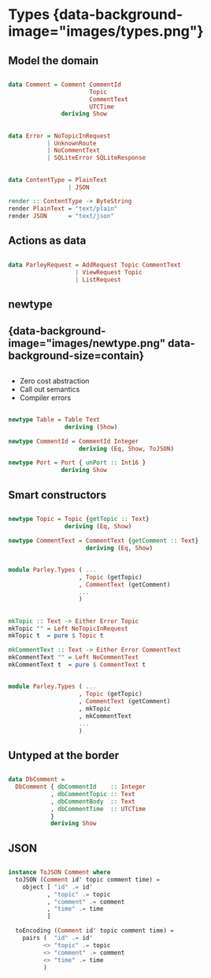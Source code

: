 # Types {data-background-image="images/types.png"}

## Model the domain

##

```haskell
data Comment = Comment CommentId
                       Topic
                       CommentText
                       UTCTime
               deriving Show
```

<!--
Note that each component of our product has a meaningful type. Haskell makes it
easy and convenient to do this.
-->

##

```haskell
data Error = NoTopicInRequest
           | UnknownRoute
           | NoCommentText
           | SQLiteError SQLiteResponse
```

<!--
 - Errors as values, NOT exceptions
 - SQLiteResponse comes from sqlite-simple-errors - wrap it up for our app
 - All of our application errors in one place.
 - Compilers stops us adding a new one and not handling it
-->

##

```haskell
data ContentType = PlainText
                 | JSON

render :: ContentType -> ByteString
render PlainText = "text/plain"
render JSON      = "text/json"
```

<!--
Foreshadowing - responses take the content type header as a ByteString.
Once again, we care about two content types, not the infinite universe of strings, so lock it down with a sum type.
-->

## Actions as data

##

```haskell
data ParleyRequest = AddRequest Topic CommentText
                   | ViewRequest Topic
                   | ListRequest
```

<!--
 - Correspondance to our spec.
 - Compare to the universe of strings or an open inheritance hierarchy.
 - Exhaustive pattern matches
-->

## newtype

## {data-background-image="images/newtype.png" data-background-size=contain}

<!--
https://twitter.com/mattoflambda/status/892113796927324160

 - Not an alias - a whole new type that fails to type check
 - Prevents mistakes by allowing the type system to tell us when we're using the wrong `Text`
 - acts as documentation
 - Wrapper disappears at compile time
-->

##

 - Zero cost abstraction
 - Call out semantics
 - Compiler errors

##

```haskell
newtype Table = Table Text
                deriving (Show)

newtype CommentId = CommentId Integer
                    deriving (Eq, Show, ToJSON)

newtype Port = Port { unPort :: Int16 }
               deriving Show
```

## Smart constructors

##

```haskell
newtype Topic = Topic {getTopic :: Text}
                deriving (Eq, Show)

newtype CommentText = CommentText {getComment :: Text}
                      deriving (Eq, Show)
```

##

```haskell
module Parley.Types ( ...
                    , Topic (getTopic)
                    , CommentText (getComment)
                    ...
                    )
```

##

```haskell
mkTopic :: Text -> Either Error Topic
mkTopic "" = Left NoTopicInRequest
mkTopic t  = pure $ Topic t

mkCommentText :: Text -> Either Error CommentText
mkCommentText "" = Left NoCommentText
mkCommentText t  = pure $ CommentText t
```

##

```haskell
module Parley.Types ( ...
                    , Topic (getTopic)
                    , CommentText (getComment)
                    , mkTopic
                    , mkCommentText
                    ...
                    )
```

## Untyped at the border

##

```haskell
data DbComment =
  DbComment { dbCommentId    :: Integer
            , dbCommentTopic :: Text
            , dbCommentBody  :: Text
            , dbCommentTime  :: UTCTime
            }
            deriving Show
```

<!--
Our database doesn't know about our types. So we use more clumsy representations, but
only at the edges of our system.
-->

## JSON

##

```haskell
instance ToJSON Comment where
  toJSON (Comment id' topic comment time) =
    object [ "id" .= id'
           , "topic" .= topic
           , "comment" .= comment
           , "time" .= time
           ]

  toEncoding (Comment id' topic comment time) =
    pairs (  "id" .= id'
          <> "topic" .= topic
          <> "comment" .= comment
          <> "time" .= time
          )
```

<!--
Could have got these for free, but names would correspond to field names in
record - not as nice
-->

